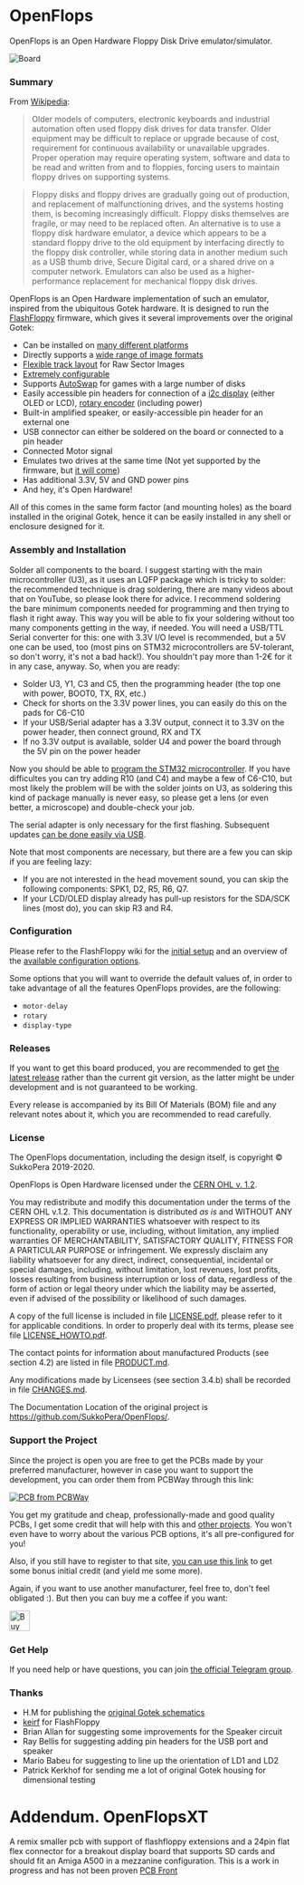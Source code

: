 # OpenFlops
OpenFlops is an Open Hardware Floppy Disk Drive emulator/simulator.

![Board](https://raw.githubusercontent.com/SukkoPera/OpenFlops/master/img/render-top.png)

### Summary
From [Wikipedia](https://en.wikipedia.org/wiki/Floppy_disk_hardware_emulator):
> Older models of computers, electronic keyboards and industrial automation often used floppy disk drives for data transfer. Older equipment may be difficult to replace or upgrade because of cost, requirement for continuous availability or unavailable upgrades. Proper operation may require operating system, software and data to be read and written from and to floppies, forcing users to maintain floppy drives on supporting systems.

> Floppy disks and floppy drives are gradually going out of production, and replacement of malfunctioning drives, and the systems hosting them, is becoming increasingly difficult. Floppy disks themselves are fragile, or may need to be replaced often. An alternative is to use a floppy disk hardware emulator, a device which appears to be a standard floppy drive to the old equipment by interfacing directly to the floppy disk controller, while storing data in another medium such as a USB thumb drive, Secure Digital card, or a shared drive on a computer network. Emulators can also be used as a higher-performance replacement for mechanical floppy disk drives. 

OpenFlops is an Open Hardware implementation of such an emulator, inspired from the ubiquitous Gotek hardware. It is designed to run the [FlashFloppy](https://github.com/keirf/FlashFloppy) firmware, which gives it several improvements over the original Gotek:
- Can be installed on [many different platforms](https://github.com/keirf/FlashFloppy/wiki/Host-Platforms)
- Directly supports a [wide range of image formats](https://github.com/keirf/FlashFloppy/wiki/Image-Formats)
- [Flexible track layout](https://github.com/keirf/FlashFloppy/wiki/Track-Layouts) for Raw Sector Images
- [Extremely configurable](https://github.com/keirf/FlashFloppy/wiki/FF.CFG-Configuration-File)
- Supports [AutoSwap](https://github.com/keirf/FF_AutoSwap) for games with a large number of disks
- Easily accessible pin headers for connection of a [i2c display](https://github.com/keirf/FlashFloppy/wiki/Hardware-Mods#lcd-display) (either OLED or LCD), [rotary encoder](https://github.com/keirf/FlashFloppy/wiki/Hardware-Mods#rotary-encoder) (including power)
- Built-in amplified speaker, or easily-accessible pin header for an external one
- USB connector can either be soldered on the board or connected to a pin header
- Connected Motor signal
- Emulates two drives at the same time (Not yet supported by the firmware, but [it will come](https://github.com/keirf/FlashFloppy/wiki/Donations))
- Has additional 3.3V, 5V and GND power pins
- And hey, it's Open Hardware!

All of this comes in the same form factor (and mounting holes) as the board installed in the original Gotek, hence it can be easily installed in any shell or enclosure designed for it.

### Assembly and Installation
Solder all components to the board. I suggest starting with the main microcontroller (U3), as it uses an LQFP package which is tricky to solder: the recommended technique is drag soldering, there are many videos about that on YouTube, so please look there for advice. I recommend soldering the bare minimum components needed for programming and then trying to flash it right away. This way you will be able to fix your soldering without too many components getting in the way, if needed. You will need a USB/TTL Serial converter for this: one with 3.3V I/O level is recommended, but a 5V one can be used, too (most pins on STM32 microcontrollers are 5V-tolerant, so don't worry, it's not a bad hack!). You shouldn't pay more than 1-2€ for it in any case, anyway. So, when you are ready:

- Solder U3, Y1, C3 and C5, then the programming header (the top one with power, BOOT0, TX, RX, etc.)
- Check for shorts on the 3.3V power lines, you can easily do this on the pads for C6-C10
- If your USB/Serial adapter has a 3.3V output, connect it to 3.3V on the power header, then connect ground, RX and TX
- If no 3.3V output is available, solder U4 and power the board through the 5V pin on the power header

Now you should be able to [program the STM32 microcontroller](https://github.com/keirf/FlashFloppy/wiki/Firmware-Programming). If you have difficultes you can try adding R10 (and C4) and maybe a few of C6-C10, but most likely the problem will be with the solder joints on U3, as soldering this kind of package manually is never easy, so please get a lens (or even better, a microscope) and double-check your job.

The serial adapter is only necessary for the first flashing. Subsequent updates [can be done easily via USB](https://github.com/keirf/FlashFloppy/wiki/Firmware-Update).

Note that most components are necessary, but there are a few you can skip if you are feeling lazy:
- If you are not interested in the head movement sound, you can skip the following components: SPK1, D2, R5, R6, Q7.
- If your LCD/OLED display already has pull-up resistors for the SDA/SCK lines (most do), you can skip R3 and R4.

### Configuration
Please refer to the FlashFloppy wiki for the [initial setup](https://github.com/keirf/FlashFloppy/wiki/Initial-Setup) and an overview of the [available configuration options](https://github.com/keirf/FlashFloppy/wiki/FF.CFG-Configuration-File).

Some options that you will want to override the default values of, in order to take advantage of all the features OpenFlops provides, are the following:
- `motor-delay`
- `rotary`
- `display-type`

### Releases
If you want to get this board produced, you are recommended to get [the latest release](https://github.com/SukkoPera/OpenFlops/releases) rather than the current git version, as the latter might be under development and is not guaranteed to be working.

Every release is accompanied by its Bill Of Materials (BOM) file and any relevant notes about it, which you are recommended to read carefully.

### License
The OpenFlops documentation, including the design itself, is copyright &copy; SukkoPera 2019-2020.

OpenFlops is Open Hardware licensed under the [CERN OHL v. 1.2](http://ohwr.org/cernohl).

You may redistribute and modify this documentation under the terms of the CERN OHL v.1.2. This documentation is distributed *as is* and WITHOUT ANY EXPRESS OR IMPLIED WARRANTIES whatsoever with respect to its functionality, operability or use, including, without limitation, any implied warranties OF MERCHANTABILITY, SATISFACTORY QUALITY, FITNESS FOR A PARTICULAR PURPOSE or infringement. We expressly disclaim any liability whatsoever for any direct, indirect, consequential, incidental or special damages, including, without limitation, lost revenues, lost profits, losses resulting from business interruption or loss of data, regardless of the form of action or legal theory under which the liability may be asserted, even if advised of the possibility or likelihood of such damages.

A copy of the full license is included in file [LICENSE.pdf](LICENSE.pdf), please refer to it for applicable conditions. In order to properly deal with its terms, please see file [LICENSE_HOWTO.pdf](LICENSE_HOWTO.pdf).

The contact points for information about manufactured Products (see section 4.2) are listed in file [PRODUCT.md](PRODUCT.md).

Any modifications made by Licensees (see section 3.4.b) shall be recorded in file [CHANGES.md](CHANGES.md).

The Documentation Location of the original project is https://github.com/SukkoPera/OpenFlops/.

### Support the Project
Since the project is open you are free to get the PCBs made by your preferred manufacturer, however in case you want to support the development, you can order them from PCBWay through this link:

[![PCB from PCBWay](https://www.pcbway.com/project/img/images/frompcbway.png)](https://www.pcbway.com/project/shareproject/OpenFlops_V1.html)

You get my gratitude and cheap, professionally-made and good quality PCBs, I get some credit that will help with this and [other projects](https://www.pcbway.com/project/member/shareproject/?bmbid=41100). You won't even have to worry about the various PCB options, it's all pre-configured for you!

Also, if you still have to register to that site, [you can use this link](https://www.pcbway.com/setinvite.aspx?inviteid=41100) to get some bonus initial credit (and yield me some more).

Again, if you want to use another manufacturer, feel free to, don't feel obligated :). But then you can buy me a coffee if you want:

<a href='https://ko-fi.com/L3L0U18L' target='_blank'><img height='36' style='border:0px;height:36px;' src='https://az743702.vo.msecnd.net/cdn/kofi2.png?v=2' border='0' alt='Buy Me a Coffee at ko-fi.com' /></a>

### Get Help
If you need help or have questions, you can join [the official Telegram group](https://t.me/joinchat/HUHdWBC9J9JnYIrvTYfZmg).

### Thanks
- H.M for publishing the [original Gotek schematics](doc/gotek_usb-fde_block-diagram.jpg)
- [keirf](https://github.com/keirf) for FlashFloppy
- Brian Allan for suggesting some improvements for the Speaker circuit
- Ray Bellis for suggesting adding pin headers for the USB port and speaker
- Mario Babeu for suggesting to line up the orientation of LD1 and LD2
- Patrick Kerkhof for sending me a lot of original Gotek housing for dimensional testing

# Addendum. OpenFlopsXT
A remix smaller pcb with support of flashfloppy extensions and a 24pin flat flex connector for a breakout display board that supports SD cards and should fit an Amiga A500 in a mezzanine configuration. This is a work in progress and has not been proven
[PCB Front](img/OpenFlopsXT_V0.1.png)
